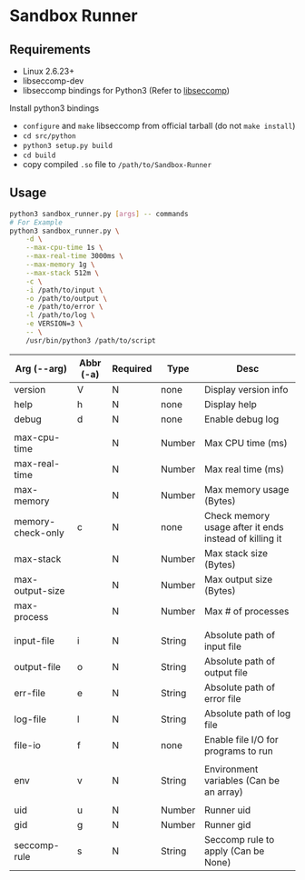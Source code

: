 # Sandbox Runner

## Requirements
- Linux 2.6.23+
- libseccomp-dev
- libseccomp bindings for Python3 (Refer to [libseccomp](https://github.com/seccomp/libseccomp/blob/master/src/python/))

Install python3 bindings
- `configure` and `make` libseccomp from official tarball (do not `make install`)
- `cd src/python`
- `python3 setup.py build`
- `cd build`
- copy compiled `.so` file to `/path/to/Sandbox-Runner`

## Usage
```bash
python3 sandbox_runner.py [args] -- commands
# For Example
python3 sandbox_runner.py \
    -d \
    --max-cpu-time 1s \
    --max-real-time 3000ms \
    --max-memory 1g \
    --max-stack 512m \
    -c \
    -i /path/to/input \
    -o /path/to/output \
    -e /path/to/error \
    -l /path/to/log \
    -e VERSION=3 \
    -- \
    /usr/bin/python3 /path/to/script
```
|Arg (--arg)|Abbr (-a)|Required|Type|Desc|
|---|-----|--------|----|----|
|version|V|N|none|Display version info|
|help|h|N|none|Display help|
|debug|d|N|none|Enable debug log|
|||||
|max-cpu-time| |N|Number|Max CPU time (ms)|
|max-real-time| |N|Number|Max real time (ms)|
|max-memory| |N|Number|Max memory usage (Bytes)|
|memory-check-only|c|N|none|Check memory usage after it ends instead of killing it|
|max-stack| |N|Number|Max stack size (Bytes)|
|max-output-size| |N|Number|Max output size (Bytes)|
|max-process| |N|Number|Max # of processes|
|||||
|input-file|i|N|String|Absolute path of input file|
|output-file|o|N|String|Absolute path of output file|
|err-file|e|N|String|Absolute path of error file|
|log-file|l|N|String|Absolute path of log file|
|file-io|f|N|none|Enable file I/O for programs to run|
|||||
|env|v|N|String|Environment variables (Can be an array)|
|||||
|uid|u|N|Number|Runner uid|
|gid|g|N|Number|Runner gid|
|seccomp-rule|s|N|String|Seccomp rule to apply (Can be None)|